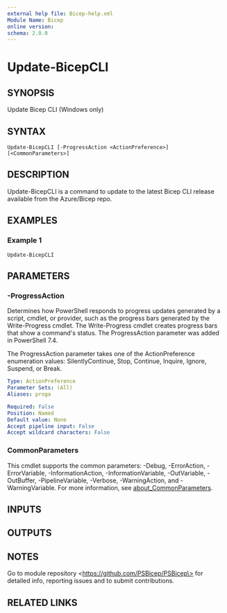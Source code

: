 ```yaml
---
external help file: Bicep-help.xml
Module Name: Bicep
online version:
schema: 2.0.0
---
```


# Update-BicepCLI

## SYNOPSIS
Update Bicep CLI (Windows only)

## SYNTAX

```
Update-BicepCLI [-ProgressAction <ActionPreference>] [<CommonParameters>]
```

## DESCRIPTION
Update-BicepCLI is a command to update to the latest Bicep CLI release available from the Azure/Bicep repo.

## EXAMPLES

### Example 1
```
Update-BicepCLI
```

## PARAMETERS

### -ProgressAction
Determines how PowerShell responds to progress updates generated by a script, cmdlet, or provider, such as the progress bars generated by the Write-Progress cmdlet. The Write-Progress cmdlet creates progress bars that show a command's status. The ProgressAction parameter was added in PowerShell 7.4.

The ProgressAction parameter takes one of the ActionPreference enumeration values: SilentlyContinue, Stop, Continue, Inquire, Ignore, Suspend, or Break.

```yaml
Type: ActionPreference
Parameter Sets: (All)
Aliases: proga

Required: False
Position: Named
Default value: None
Accept pipeline input: False
Accept wildcard characters: False
```

### CommonParameters
This cmdlet supports the common parameters: -Debug, -ErrorAction, -ErrorVariable, -InformationAction, -InformationVariable, -OutVariable, -OutBuffer, -PipelineVariable, -Verbose, -WarningAction, and -WarningVariable. For more information, see [about_CommonParameters](http://go.microsoft.com/fwlink/?LinkID=113216).

## INPUTS

## OUTPUTS

## NOTES
Go to module repository \<https://github.com/PSBicep/PSBicep\> for detailed info, reporting issues and to submit contributions.

## RELATED LINKS
